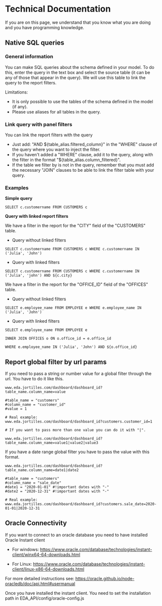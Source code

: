 # Technical Documentation

If you are on this page, we understand that you know what you are doing and you have programming knowledge.

## Native SQL queries

### General information

You can make SQL queries about the schema defined in your model. To do this, enter the query in the text box and select the source table (it can be any of those that appear in the query). We will use this table to link the query to the report filters.

Limitations:

* It is only possible to use the tables of the schema defined in the model (if any).
* Please use aliases for all tables in the query.

### Link query with panel filters

You can link the report filters with the query

* Just add: "AND ${table_alias.filtered_column}" in the "WHERE" clause of the query where you want to inject the filter.
* If you haven't added a "WHERE" clause, add it to the query, along with the filter in the format "${table_alias.column_filtered}".
* If the table we filter by is not in the query, remember that you must add the necessary "JOIN" clauses to be able to link the filter table with your query.

### Examples

**Simple query**

```
SELECT c.customername FROM CUSTOMERS c
```

**Query with linked report filters**

We have a filter in the report for the "CITY" field of the "CUSTOMERS" table.

* Query without linked filters

```
SELECT c.customername FROM CUSTOMERS c WHERE c.customername IN ('Julia', 'John')
```

* Query with linked filters

```
SELECT c.customername FROM CUSTOMERS c WHERE c.customername IN ('Julia', 'john') AND ${c.city}
```

We have a filter in the report for the "OFFICE_ID" field of the "OFFICES" table.

* Query without linked filters

```
SELECT e.employee_name FROM EMPLOYEE e WHERE e.employee_name IN ('Julia', 'John')
```

* Query with linked filters

```
SELECT e.employee_name FROM EMPLOYEE e

INNER JOIN OFFICES o ON o.office_id = e.office_id

WHERE e.employee_name IN ('Julia', 'John') AND ${o.office_id}
```

## Report global filter by url params

If you need to pass a string or number value for a global filter through the url. You have to do it like this.

```
www.eda.jortilles.com/dashboard/dashboard_id?table_name.column_name=value

#table_name = "customers"
#column_name = "customer_id"
#value = 1

# Real example:
www.eda.jortilles.com/dashboard/dashboard_id?customers.customer_id=1

# If you want to pass more than one value you can do it with "|".

www.eda.jortilles.com/dashboard/dashboard_id?table_name.column_name=value1|value2|value3

```

If you have a date range global filter you have to pass the value with this format.

```
www.eda.jortilles.com/dashboard/dashboard_id?table_name.column_name=date1|date2

#table_name = "customers"
#column_name = "sale_date"
#date1 = "2020-01-01" #!important dates with "-"
#date2 = "2020-12-31" #!important dates with "-"

# Real example:
www.eda.jortilles.com/dashboard/dashboard_id?customers.sale_date=2020-01-01|2020-12-31
```



## Oracle Connectivity

If you want to connect to an oracle database you need to have installed Oracle Instant client 

* For windows: https://www.oracle.com/database/technologies/instant-client/winx64-64-downloads.html

* For Linux: https://www.oracle.com/database/technologies/instant-client/linux-x86-64-downloads.html

For more detailed instructions see: https://oracle.github.io/node-oracledb/doc/api.html#usermanual

Once you have installed the instant client. You need to set the installation path in EDA_API/config/oracle-config.js
